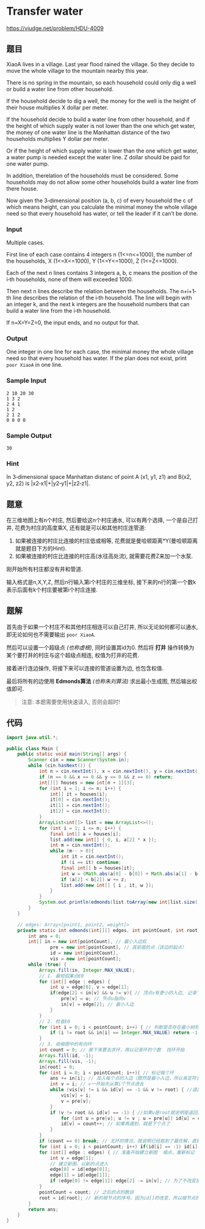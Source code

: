 # Transfer water

https://vjudge.net/problem/HDU-4009

## 题目

XiaoA lives in a village. Last year flood rained the village. So they decide to move the whole village to the mountain nearby this year.

There is no spring in the mountain, so each household could only dig a well or build a water line from other household.

If the household decide to dig a well, the money for the well is the height of their house multiplies X dollar per meter.

If the household decide to build a water line from other household, and if the height of which supply water is not lower than the one which get water, the money of one water line is the Manhattan distance of the two households multiplies Y dollar per meter.

Or if the height of which supply water is lower than the one which get water, a water pump is needed except the water line. Z dollar should be paid for one water pump.

In addition, therelation of the households must be considered. Some households may do not allow some other households build a water line from there house.

Now given the 3‐dimensional position (a, b, c) of every household the c of which means height, can you calculate the minimal money the whole village need so that every household has water, or tell the leader if it can’t be done.

### Input

Multiple cases.

First line of each case contains 4 integers n (1<=n<=1000), the number of the households, X (1<=X<=1000), Y (1<=Y<=1000), Z (1<=Z<=1000).

Each of the next n lines contains 3 integers a, b, c means the position of the i‐th households, none of them will exceeded 1000.

Then next n lines describe the relation between the households. The n+i+1‐th line describes the relation of the i‐th household. The line will begin with an integer k, and the next k integers are the household numbers that can build a water line from the i‐th household.

If n=X=Y=Z=0, the input ends, and no output for that.

### Output

One integer in one line for each case, the minimal money the whole village need so that every household has water. If the plan does not exist, print `poor XiaoA` in one line.

### Sample Input

```
2 10 20 30
1 3 2
2 4 1
1 2
2 1 2
0 0 0 0
```

### Sample Output

```
30
```

### Hint

In 3‐dimensional space Manhattan distanc of point A (x1,  y1,  z1) and B(x2, y2, z2) is |x2‐x1|+|y2‐y1|+|z2‐z1|.

## 题意

在三维地图上有n个村庄, 然后要给这n个村庄通水, 可以有两个选择, 一个是自己打井, 花费为村庄的高度乘X, 还有就是可以和其他村庄连管道:

1. 如果被连接的村庄比连接的村庄低或相等, 花费就是曼哈顿距离*Y(曼哈顿距离就是题目下方的Hint).
2. 如果被连接的村庄比连接的村庄高(水往高处流), 就需要花费Z来加一个水泵.

刚开始所有村庄都没有井和管道.

输入格式是n,X,Y,Z, 然后n行输入第i个村庄的三维坐标, 接下来的n行的第一个数k表示后面有k个村庄要被第i个村庄连接.

## 题解

首先由于如果一个村庄不和其他村庄相连可以自己打井, 所以无论如何都可以通水, 即无论如何也不需要输出 `poor XiaoA`.

然后可以设置一个超级点 _(也称虚根)_, 同时设置其id为0. 然后将 **打井** 操作转换为某个要打井的村庄与这个超级点相连, 权值为打井的花费.

接着进行连边操作, 将接下来可以连接的管道设置为边, 也包含权值.

最后将所有的边使用 **Edmonds算法** _(也称朱刘算法)_ 求出最小生成图, 然后输出权值即可.

> 注意: 本题需要使用快速读入, 否则会超时!

## 代码

```java
import java.util.*;

public class Main {
    public static void main(String[] args) {
        Scanner cin = new Scanner(System.in);
        while (cin.hasNext()) {
            int n = cin.nextInt(), x = cin.nextInt(), y = cin.nextInt(), z = cin.nextInt();
            if (n == 0 && x == 0 && y == 0 && z == 0) return;
            int[][] houses = new int[n + 1][3];
            for (int i = 1; i <= n; i++) {
                int[] it = houses[i];
                it[0] = cin.nextInt();
                it[1] = cin.nextInt();
                it[2] = cin.nextInt();
            }
            ArrayList<int[]> list = new ArrayList<>();
            for (int i = 1; i <= n; i++) {
                final int[] a = houses[i];
                list.add(new int[] { 0, i, a[2] * x });
                int m = cin.nextInt();
                while (m-- > 0){
                    int it = cin.nextInt();
                    if (i == it) continue;
                    final int[] b = houses[it];
                    int w = (Math.abs(a[0] - b[0]) + Math.abs(a[1] - b[1]) + Math.abs(a[2] - b[2])) * y;
                    if (a[2] < b[2]) w += z;
                    list.add(new int[] { i , it, w });
                }
            }
            System.out.println(edmonds(list.toArray(new int[list.size()][]), n + 1, 0));
        }
    }

    // edges: Array<[point1, point2, weight]>
    private static int edmonds(int[][] edges, int pointCount, int root) {
        int ans = 0;
        int[] in = new int[pointCount], // 最小入边权
                pre = new int[pointCount], // 其前面的点（该边的起点）
                id = new int[pointCount],
                vis = new int[pointCount];
        while (true) {
            Arrays.fill(in, Integer.MAX_VALUE);
            // 1. 最短弧集合E0
            for (int[] edge : edges) {
                int u = edge[0], v = edge[1];
                if(edge[2] < in[v] && u != v){ // 顶点v有更小的入边, 记录下来, 更新操作, u!=v是为了确保缩点之后, 我们的环将会变成点的形式
                    pre[v] = u; // 节点u指向v
                    in[v] = edge[2]; // 最小入边
                }
            }
            // 2. 检查E0
            for (int i = 0; i < pointCount; i++) { // 判断是否存在最小树形图
                if (i != root && in[i] == Integer.MAX_VALUE) return -1; // 除了根节点以外, 有点没有入边, 则根本无法抵达它, 说明是独立的点, 一定不能构成树形图
            }
            // 3. 收缩图中的有向环
            int count = 0; // 接下来要去求环，用以记录环的个数  找环开始
            Arrays.fill(id, -1);
            Arrays.fill(vis, -1);
            in[root] = 0;
            for (int i = 0; i < pointCount; i++){ // 标记每个环
                ans += in[i]; // 加入每个点的入边（既然是最小入边，所以肯定符合最小树形图的思想）
                int v = i; // v一开始先从第i个节点进去
                while (vis[v] != i && id[v] == -1 && v != root) { //退出的条件有“形成了一个环，即vis回归”、“到了一个环，此时就不要管了，因为那边已经建好环了”、“到了根节点，就是条链，不用管了”
                    vis[v] = i;
                    v = pre[v];
                }
                if (v != root && id[v] == -1) { //如果v是root就说明是返回到了根节点，是条链，没环；又或者，它已经是进入了对应环的编号了，不需要再跑一趟了
                    for (int u = pre[v]; u != v ; u = pre[u]) id[u] = count; // 跑这一圈的环, 同时标记点u是第几个环
                    id[v] = count++; // 如果再遇到，就是下个点了
                }
            }
            if (count == 0) break; // 无环的情况，就说明已经取到了最优解，直接返回，或者说是环已经收缩到没有环的情况了
            for (int i = 0; i < pointCount; i++) if(id[i] == -1) id[i] = count++; //这些点是环外的点，是链上的点，单独再给他们赋值
            for (int[] edge : edges) { // 准备开始建立新图  缩点，重新标记
                int v = edge[1];
                // 建立新图，以新的点进入
                edge[0] = id[edge[0]];
                edge[1] = id[edge[1]];
                if (edge[0] != edge[1]) edge[2] -= in[v]; // 为了不改变原来的式子，使得展开后还是原来的式子
            }
            pointCount = count; // 之后的点的数目
            root = id[root]; // 新的根节点的序号，因为id[]的改变，所以根节点的序号也改变了
        }
        return ans;
    }
}
```
